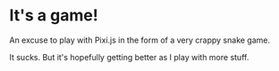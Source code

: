 It's a game!
==========

An excuse to play with Pixi.js in the form of a very crappy snake game.

It sucks. But it's hopefully getting better as I play with more stuff.

